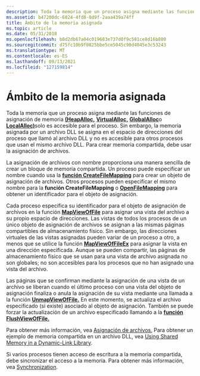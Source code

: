 ```yaml
---
description: Toda la memoria que un proceso asigna mediante las funciones de asignación de memoria (HeapAlloc, VirtualAlloc, GlobalAlloc o LocalAlloc) solo es accesible para el proceso.
ms.assetid: b47200dc-6824-4fd8-8d9f-2aaa439a74ff
title: Ámbito de la memoria asignada
ms.topic: article
ms.date: 05/31/2018
ms.openlocfilehash: b8d2db67a04c019683e737d0f9c581ce8d16b800
ms.sourcegitcommit: d75fc10b9f0825bbe5ce5045c90d4045e3c53243
ms.translationtype: MT
ms.contentlocale: es-ES
ms.lasthandoff: 09/13/2021
ms.locfileid: "127159814"
---
```

# <a name="scope-of-allocated-memory"></a>Ámbito de la memoria asignada

Toda la memoria que un proceso asigna mediante las funciones de asignación de memoria [**(HeapAlloc,**](/windows/desktop/api/HeapApi/nf-heapapi-heapalloc) [**VirtualAlloc,**](/windows/win32/api/memoryapi/nf-memoryapi-virtualalloc) [**GlobalAlloc**](/windows/desktop/api/WinBase/nf-winbase-globalalloc)o [**LocalAlloc)**](/windows/desktop/api/WinBase/nf-winbase-localalloc)solo es accesible para el proceso. Sin embargo, la memoria asignada por un archivo DLL se asigna en el espacio de direcciones del proceso que llamó al archivo DLL y no es accesible para otros procesos que usan el mismo archivo DLL. Para crear memoria compartida, debe usar la asignación de archivos.

La asignación de archivos con nombre proporciona una manera sencilla de crear un bloque de memoria compartida. Un proceso puede especificar un nombre cuando usa la [**función CreateFileMapping**](/windows/desktop/api/WinBase/nf-winbase-createfilemappinga) para crear un objeto de asignación de archivos. Otros procesos pueden especificar el mismo nombre para la **función CreateFileMapping** o [**OpenFileMapping**](/windows/desktop/api/WinBase/nf-winbase-openfilemappinga) para obtener un identificador para el objeto de asignación.

Cada proceso especifica su identificador para el objeto de asignación de archivos en la función [**MapViewOfFile**](/windows/win32/api/memoryapi/nf-memoryapi-mapviewoffile) para asignar una vista del archivo a su propio espacio de direcciones. Las vistas de todos los procesos de un único objeto de asignación de archivos se asignan a las mismas páginas compartibles de almacenamiento físico. Sin embargo, las direcciones virtuales de las vistas asignadas pueden variar de un proceso a otro, a menos que se utilice la función [**MapViewOfFileEx**](/windows/win32/api/memoryapi/nf-memoryapi-mapviewoffileex) para asignar la vista en una dirección especificada. Aunque se pueden compartir, las páginas de almacenamiento físico que se usan para una vista de archivo asignada no son globales; no son accesibles para los procesos que no han asignado una vista del archivo.

Las páginas que se confirman mediante la asignación de una vista de un archivo se liberan cuando el último proceso con una vista del objeto de asignación finaliza o anula la asignación de su vista mediante una llamada a la función [**UnmapViewOfFile.**](/windows/win32/api/memoryapi/nf-memoryapi-unmapviewoffile) En este momento, se actualiza el archivo especificado (si existe) asociado al objeto de asignación. También se puede forzar la actualización de un archivo especificado llamando a la [**función FlushViewOfFile.**](/windows/win32/api/memoryapi/nf-memoryapi-flushviewoffile)

Para obtener más información, vea [Asignación de archivos.](file-mapping.md) Para obtener un ejemplo de memoria compartida en un archivo DLL, vea [Using Shared Memory in a Dynamic-Link Library](../dlls/using-shared-memory-in-a-dynamic-link-library.md).

Si varios procesos tienen acceso de escritura a la memoria compartida, debe sincronizar el acceso a la memoria. Para obtener más información, vea [Synchronization](../sync/synchronization.md).

 

 
